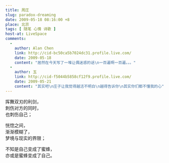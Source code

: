 ```yaml
---
title: 周庄
slug: paradox-dreaming
date: 2009-05-18 08:16:00 +8
place: 北京
tags: [ 随笔 心情 诗歌 ]
host-at: LiveSpace
comments:
  -
    author: Alan Chen 
    link: http://cid-bc50ca5b7024dc31.profile.live.com/
    date: 2009-05-18
    content: "居然在今天写了一堆让偶迷惑的话\n一百遍啊一百遍。。。"
  -
    author: 玉
    link: http://cid-f5044b5858cf12f9.profile.live.com/
    date: 2009-05-21
    content: "其实吧\n庄子让我觉得越活不明白\n越得告诉你\n其实你们都不懂我的心"
---
```

挥舞双刃的利剑，<br />
刺伤对方的同时，<br />
也刺伤自己；<br />

恍惚之间，<br />
渐渐模糊了，<br />
梦境与现实的界限；<br />

不知是自己变成了蜜蜂，<br />
亦或是蜜蜂变成了自己。<br />
